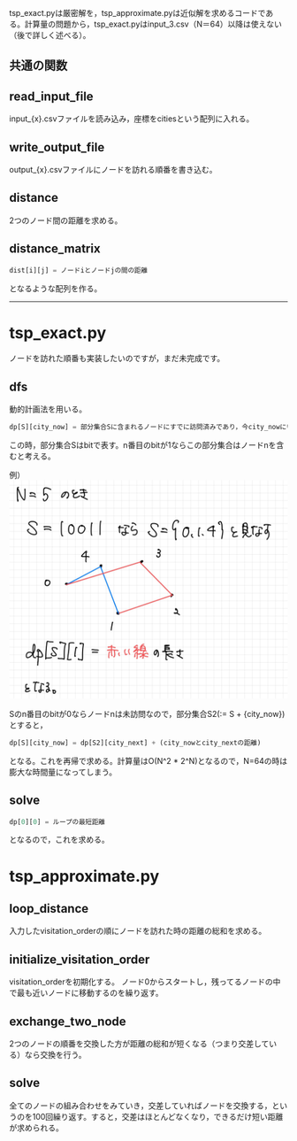 tsp_exact.pyは厳密解を，tsp_approximate.pyは近似解を求めるコードである。計算量の問題から，tsp_exact.pyはinput_3.csv（N＝64）以降は使えない （後で詳しく述べる）。

## 共通の関数

## read_input_file

input_{x}.csvファイルを読み込み，座標をcitiesという配列に入れる。

## write_output_file

output_{x}.csvファイルにノードを訪れる順番を書き込む。

## distance

2つのノード間の距離を求める。

## distance_matrix

```python
dist[i][j] = ノードiとノードjの間の距離
```
となるような配列を作る。

---

# tsp_exact.py
ノードを訪れた順番も実装したいのですが，まだ未完成です。

## dfs

動的計画法を用いる。
```python
dp[S][city_now] = 部分集合Sに含まれるノードにすでに訪問済みであり，今city_nowにいる時，一周してノード0に戻るのに必要な残りの最短距離
```
この時，部分集合Sはbitで表す。n番目のbitが1ならこの部分集合はノードnを含むと考える。

例）
<img src="Google Step-9.jpg">

Sのn番目のbitが0ならノードnは未訪問なので，部分集合S2(:= S + {city_now})とすると，
```python
dp[S][city_now] = dp[S2][city_next] + (city_nowとcity_nextの距離)
```
となる。これを再帰で求める。計算量はO(N^2 * 2^N)となるので，N=64の時は膨大な時間量になってしまう。

## solve

```python
dp[0][0] = ループの最短距離
```
となるので，これを求める。

# tsp_approximate.py

## loop_distance

入力したvisitation_orderの順にノードを訪れた時の距離の総和を求める。

## initialize_visitation_order

visitation_orderを初期化する。
ノード0からスタートし，残ってるノードの中で最も近いノードに移動するのを繰り返す。

## exchange_two_node

2つのノードの順番を交換した方が距離の総和が短くなる（つまり交差している）なら交換を行う。

## solve

全てのノードの組み合わせをみていき，交差していればノードを交換する，というのを100回繰り返す。すると，交差はほとんどなくなり，できるだけ短い距離が求められる。